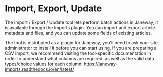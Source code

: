 Import, Export, Update
======================

The Import / Export / Update tool lets perform batch actions in Janeway,
it is available through the Imports plugin. You can import and export
article metadata and files, and you can update some fields of existing
articles.

The tool is distributed as a plugin for Janeway, you\'ll need to ask
your site administrator to install it before you can start using. If you
are preparing a CSV import, we recommend visiting the tool-specific
documentation in order to understand what columns are required, as well
as the valid data types/choice values for each column:
<https://janeway-imports.readthedocs.io/en/latest/>
